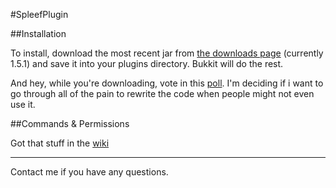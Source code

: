 #SpleefPlugin

##Installation

To install, download the most recent jar from [the downloads page](http://adf.ly/Mewh5) (currently 1.5.1) and save it into your plugins directory. Bukkit will do the rest.  

And hey, while you're downloading, vote in this [poll](http://poll.pollcode.com/t1tpil). I'm deciding if i want to go through all of the pain to rewrite the code when people might not even use it.

##Commands & Permissions

Got that stuff in the [wiki](https://github.com/evan1026/SpleefPlugin/wiki)

***

Contact me if you have any questions.
